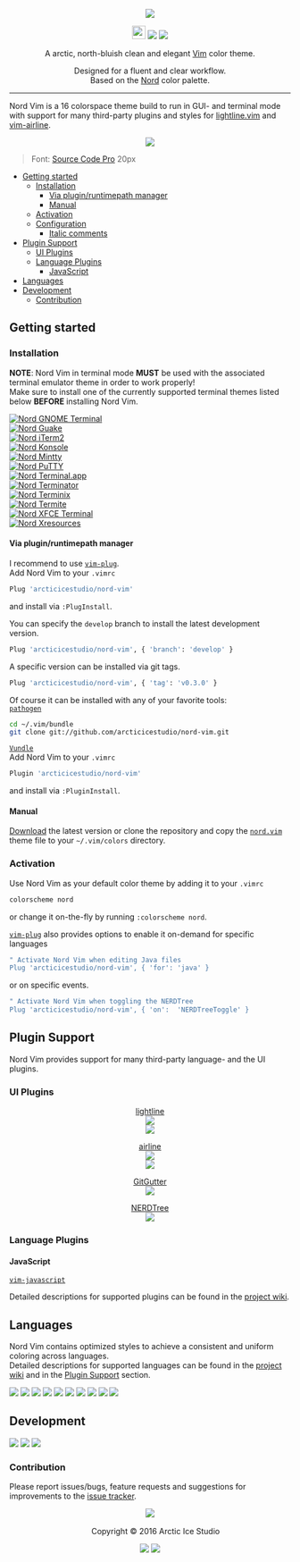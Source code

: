 <p align="center"><img src="https://cdn.rawgit.com/arcticicestudio/nord-vim/develop/assets/nord-vim-banner.svg"/></p>

<p align="center"><img src="https://assets-cdn.github.com/favicon.ico" width=24 height=24/> <a href="https://github.com/arcticicestudio/nord-vim/releases/latest"><img src="https://img.shields.io/github/release/arcticicestudio/nord-vim.svg"/></a> <a href="https://github.com/arcticicestudio/nord/releases/tag/v0.2.0"><img src="https://img.shields.io/badge/Nord-v0.2.0-88C0D0.svg"/></a></p>

<p align="center">A arctic, north-bluish clean and elegant <a href="http://www.vim.org">Vim</a> color theme.</p>

<p align="center">Designed for a fluent and clear workflow.<br>
Based on the <a href="https://github.com/arcticicestudio/nord">Nord</a> color palette.</p>

---

Nord Vim is a 16 colorspace theme build to run in GUI- and terminal mode with support for many third-party plugins and styles for [lightline.vim](https://github.com/itchyny/lightline.vim) and  [vim-airline](https://github.com/vim-airline/vim-airline).

<p align="center"><img src="https://raw.githubusercontent.com/arcticicestudio/nord-vim/develop/assets/scrot-lang-javascript.png"/><br><blockquote>Font: <a href="https://adobe-fonts.github.io/source-code-pro">Source Code Pro</a> 20px</blockquote></p>

  - [Getting started](#getting-started)
    - [Installation](#installation)
      - [Via plugin/runtimepath manager](#via-pluginruntimepath-manager)
      - [Manual](#manual)
    - [Activation](#activation)
    - [Configuration](#configuration)
      - [Italic comments](#italic-comments)
  - [Plugin Support](#plugin-support)
    - [UI Plugins](#ui-plugins)
    - [Language Plugins](#language-plugins)
      - [JavaScript](#javascript)
  - [Languages](#languages)
  - [Development](#development)
    - [Contribution](#contribution)

## Getting started
### Installation
**NOTE**: Nord Vim in terminal mode **MUST** be used with the associated terminal emulator theme in order to work properly!  
Make sure to install one of the currently supported terminal themes listed below **BEFORE** installing Nord Vim.

[![Nord GNOME Terminal](https://cdn.rawgit.com/arcticicestudio/nord/develop/src/assets/nord-gnome-terminal-banner.svg)](https://github.com/arcticicestudio/nord-gnome-terminal)  
[![Nord Guake](https://cdn.rawgit.com/arcticicestudio/nord/develop/src/assets/nord-guake-banner.svg)](https://github.com/arcticicestudio/nord-guake)  
[![Nord iTerm2](https://cdn.rawgit.com/arcticicestudio/nord/0971858f496823fd916f3368961f16ef2c7aad1e/src/assets/nord-iterm2-banner.svg)](https://github.com/arcticicestudio/nord-iterm2)  
[![Nord Konsole](https://cdn.rawgit.com/arcticicestudio/nord/develop/src/assets/nord-konsole-banner.svg)](https://github.com/arcticicestudio/nord-konsole)  
[![Nord Mintty](https://cdn.rawgit.com/arcticicestudio/nord/develop/src/assets/nord-mintty-banner.svg)](https://github.com/arcticicestudio/nord-mintty)  
[![Nord PuTTY](https://cdn.rawgit.com/arcticicestudio/nord/develop/src/assets/nord-putty-banner.svg)](https://github.com/arcticicestudio/nord-putty)  
[![Nord Terminal.app](https://cdn.rawgit.com/arcticicestudio/nord/develop/src/assets/nord-terminal-app-banner.svg)](https://github.com/arcticicestudio/nord-terminal-app)  
[![Nord Terminator](https://cdn.rawgit.com/arcticicestudio/nord/develop/src/assets/nord-terminator-banner.svg)](https://github.com/arcticicestudio/nord-terminator)  
[![Nord Terminix](https://cdn.rawgit.com/arcticicestudio/nord/develop/src/assets/nord-terminix-banner.svg)](https://github.com/arcticicestudio/nord-terminix)  
[![Nord Termite](https://cdn.rawgit.com/arcticicestudio/nord/develop/src/assets/nord-termite-banner.svg)](https://github.com/arcticicestudio/nord-termite)  
[![Nord XFCE Terminal](https://cdn.rawgit.com/arcticicestudio/nord/develop/src/assets/nord-xfce-terminal-banner.svg)](https://github.com/arcticicestudio/nord-xfce-terminal)  
[![Nord Xresources](https://cdn.rawgit.com/arcticicestudio/nord/develop/src/assets/nord-xresources-banner.svg)](https://github.com/arcticicestudio/nord-xresources)  

#### Via plugin/runtimepath manager
I recommend to use [`vim-plug`](https://github.com/junegunn/vim-plug).  
Add Nord Vim to your `.vimrc`
```sh
Plug 'arcticicestudio/nord-vim'
```
and install via `:PlugInstall`.

You can specify the `develop` branch to install the latest development version.  
```sh
Plug 'arcticicestudio/nord-vim', { 'branch': 'develop' }
```

A specific version can be installed via git tags.  
```sh
Plug 'arcticicestudio/nord-vim', { 'tag': 'v0.3.0' }
```

Of course it can be installed with any of your favorite tools:  
[`pathogen`](https://github.com/tpope/vim-pathogen)  
```sh
cd ~/.vim/bundle
git clone git://github.com/arcticicestudio/nord-vim.git
```

[`Vundle`](https://github.com/VundleVim/Vundle.vim)  
Add Nord Vim to your `.vimrc`
```sh
Plugin 'arcticicestudio/nord-vim'
```
and install via `:PluginInstall`.

#### Manual
[Download](https://github.com/arcticicestudio/nord-vim/releases/latest) the latest version or clone the repository and copy the [`nord.vim`](https://github.com/arcticicestudio/nord-vim/blob/develop/colors/nord.vim) theme file to your `~/.vim/colors` directory.

### Activation
Use Nord Vim as your default color theme by adding it to your `.vimrc`
```sh
colorscheme nord
```
or change it on-the-fly by running `:colorscheme nord`.

[`vim-plug`](https://github.com/junegunn/vim-plug) also provides options to enable it on-demand for specific languages
```sh
" Activate Nord Vim when editing Java files
Plug 'arcticicestudio/nord-vim', { 'for': 'java' }
```
or on specific events.
```sh
" Activate Nord Vim when toggling the NERDTree
Plug 'arcticicestudio/nord-vim', { 'on':  'NERDTreeToggle' }
```

## Plugin Support
Nord Vim provides support for many third-party language- and the UI plugins.  

### UI Plugins
<p align="center"><a href="https://github.com/itchyny/lightline.vim">lightline</a><br><img src="https://raw.githubusercontent.com/arcticicestudio/nord-vim/develop/assets/scrot-plugin-support-ui-lightline.png"/><br><img src="https://raw.githubusercontent.com/arcticicestudio/nord-vim/develop/assets/scrot-plugin-support-ui-lightline-vsplit.png"/></p>

<p align="center"><a href="https://github.com/vim-airline/vim-airline">airline</a><br><img src="https://raw.githubusercontent.com/arcticicestudio/nord-vim/develop/assets/scrot-plugin-support-ui-airline.png"/><br><img src="https://raw.githubusercontent.com/arcticicestudio/nord-vim/develop/assets/scrot-plugin-support-ui-airline-vsplit.png"/></p>

<p align="center"><a href="https://github.com/airblade/vim-gitgutter">GitGutter</a><br><img src="https://raw.githubusercontent.com/arcticicestudio/nord-vim/develop/assets/scrot-plugin-support-ui-gitgutter.png"/></p>

<p align="center"><a href="https://github.com/scrooloose/nerdtree">NERDTree</a><br><img src="https://raw.githubusercontent.com/arcticicestudio/nord-vim/develop/assets/scrot-plugin-support-ui-nerdtree.png"/></p>

### Language Plugins
#### JavaScript
[`vim-javascript`](https://github.com/pangloss/vim-javascript)

Detailed descriptions for supported plugins can be found in the [project wiki](https://github.com/arcticicestudio/nord-vim/wiki).

## Languages
Nord Vim contains optimized styles to achieve a consistent and uniform coloring across languages.  
Detailed descriptions for supported languages can be found in the [project wiki](https://github.com/arcticicestudio/nord-vim/wiki) and in the [Plugin Support](#plugin-support) section.

![][scrot-lang-c]
![][scrot-lang-css]
![][scrot-lang-html]
![][scrot-lang-java]
![][scrot-lang-javascript]
![][scrot-lang-json]
![][scrot-lang-markdown]
![][scrot-lang-php]
![][scrot-lang-python]
![][scrot-lang-ruby]

## Development
[![](https://img.shields.io/badge/Changelog-0.3.0-blue.svg)](https://github.com/arcticicestudio/nord-vim/blob/v0.3.0/CHANGELOG.md) [![](https://img.shields.io/badge/Workflow-gitflow--branching--model-blue.svg)](http://nvie.com/posts/a-successful-git-branching-model) [![](https://img.shields.io/badge/Versioning-ArcVer_0.8.0-blue.svg)](https://github.com/arcticicestudio/arcver)

### Contribution
Please report issues/bugs, feature requests and suggestions for improvements to the [issue tracker](https://github.com/arcticicestudio/nord-vim/issues).

<p align="center"><img src="https://cdn.rawgit.com/arcticicestudio/nord/develop/src/assets/banner-footer-mountains.svg" /></p>

<p align="center"> <img src="http://arcticicestudio.com/favicon.ico" width=16 height=16/> Copyright &copy; 2016 Arctic Ice Studio</p>

<p align="center"><a href="http://www.apache.org/licenses/LICENSE-2.0"><img src="https://img.shields.io/badge/License-Apache_2.0-blue.svg"/></a> <a href="https://creativecommons.org/licenses/by-sa/4.0"><img src="https://img.shields.io/badge/License-CC_BY--SA_4.0-blue.svg"/></a></p>

[scrot-readme-default-profile]: https://raw.githubusercontent.com/arcticicestudio/nord-vim/develop/src/assets/scrot-readme-default-profile.png
[scrot-readme-lazy-profile-change]: https://raw.githubusercontent.com/arcticicestudio/nord-vim/develop/src/assets/scrot-readme-lazy-profile-change.png

[scrot-lang-c]: https://raw.githubusercontent.com/arcticicestudio/nord-vim/develop/assets/scrot-lang-c.png
[scrot-lang-css]: https://raw.githubusercontent.com/arcticicestudio/nord-vim/develop/assets/scrot-lang-css.png
[scrot-lang-html]: https://raw.githubusercontent.com/arcticicestudio/nord-vim/develop/assets/scrot-lang-html.png
[scrot-lang-java]: https://raw.githubusercontent.com/arcticicestudio/nord-vim/develop/assets/scrot-lang-java.png
[scrot-lang-javascript]: https://raw.githubusercontent.com/arcticicestudio/nord-vim/develop/assets/scrot-lang-javascript.png
[scrot-lang-json]: https://raw.githubusercontent.com/arcticicestudio/nord-vim/develop/assets/scrot-lang-json.png
[scrot-lang-markdown]: https://raw.githubusercontent.com/arcticicestudio/nord-vim/develop/assets/scrot-lang-markdown.png
[scrot-lang-php]: https://raw.githubusercontent.com/arcticicestudio/nord-vim/develop/assets/scrot-lang-php.png
[scrot-lang-python]: https://raw.githubusercontent.com/arcticicestudio/nord-vim/develop/assets/scrot-lang-python.png
[scrot-lang-ruby]: https://raw.githubusercontent.com/arcticicestudio/nord-vim/develop/assets/scrot-lang-ruby.png
